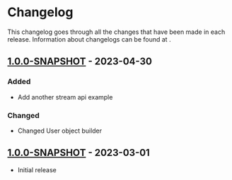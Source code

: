 # Changelog

This changelog goes through all the changes that have been made in each release. Information about changelogs can
be found at [](https://keepachangelog.com).

## [1.0.0-SNAPSHOT]() - 2023-04-30

### Added
* Add another stream api example

### Changed
* Changed User object builder

## [1.0.0-SNAPSHOT]() - 2023-03-01

* Initial release